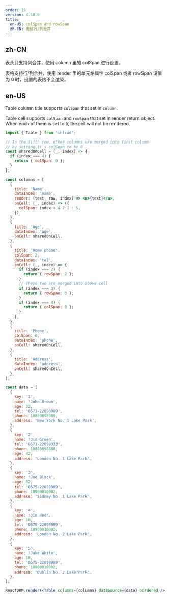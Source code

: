 ```yaml
---
order: 15
version: 4.18.0
title:
  en-US: colSpan and rowSpan
  zh-CN: 表格行/列合并
---
```


## zh-CN

表头只支持列合并，使用 column 里的 colSpan 进行设置。

表格支持行/列合并，使用 render 里的单元格属性 colSpan 或者 rowSpan 设值为 0 时，设置的表格不会渲染。

## en-US

Table column title supports `colSpan` that set in `column`.

Table cell supports `colSpan` and `rowSpan` that set in render return object. When each of them is set to `0`, the cell will not be rendered.

```jsx
import { Table } from 'infrad';

// In the fifth row, other columns are merged into first column
// by setting it's colSpan to be 0
const sharedOnCell = (_, index) => {
  if (index === 4) {
    return { colSpan: 0 };
  }
};

const columns = [
  {
    title: 'Name',
    dataIndex: 'name',
    render: (text, row, index) => <a>{text}</a>,
    onCell: (_, index) => ({
      colSpan: index < 4 ? 1 : 5,
    }),
  },
  {
    title: 'Age',
    dataIndex: 'age',
    onCell: sharedOnCell,
  },
  {
    title: 'Home phone',
    colSpan: 2,
    dataIndex: 'tel',
    onCell: (_, index) => {
      if (index === 2) {
        return { rowSpan: 2 };
      }
      // These two are merged into above cell
      if (index === 3) {
        return { rowSpan: 0 };
      }
      if (index === 4) {
        return { colSpan: 0 };
      }
    },
  },
  {
    title: 'Phone',
    colSpan: 0,
    dataIndex: 'phone',
    onCell: sharedOnCell,
  },
  {
    title: 'Address',
    dataIndex: 'address',
    onCell: sharedOnCell,
  },
];

const data = [
  {
    key: '1',
    name: 'John Brown',
    age: 32,
    tel: '0571-22098909',
    phone: 18889898989,
    address: 'New York No. 1 Lake Park',
  },
  {
    key: '2',
    name: 'Jim Green',
    tel: '0571-22098333',
    phone: 18889898888,
    age: 42,
    address: 'London No. 1 Lake Park',
  },
  {
    key: '3',
    name: 'Joe Black',
    age: 32,
    tel: '0575-22098909',
    phone: 18900010002,
    address: 'Sidney No. 1 Lake Park',
  },
  {
    key: '4',
    name: 'Jim Red',
    age: 18,
    tel: '0575-22098909',
    phone: 18900010002,
    address: 'London No. 2 Lake Park',
  },
  {
    key: '5',
    name: 'Jake White',
    age: 18,
    tel: '0575-22098909',
    phone: 18900010002,
    address: 'Dublin No. 2 Lake Park',
  },
];

ReactDOM.render(<Table columns={columns} dataSource={data} bordered />, mountNode);
```
